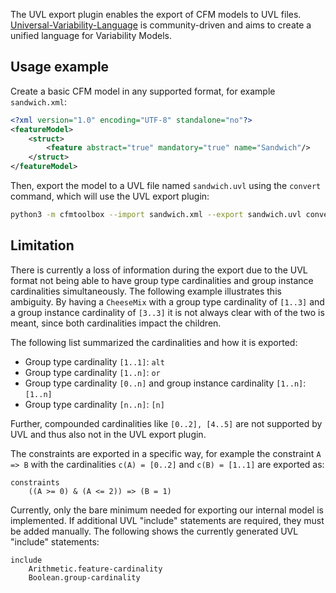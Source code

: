 The UVL export plugin enables the export of CFM models to UVL files.
[Universal-Variability-Language](https://github.com/Universal-Variability-Language) is community-driven and aims to create a unified language for Variability Models.

## Usage example

Create a basic CFM model in any supported format, for example `sandwich.xml`:

```xml
<?xml version="1.0" encoding="UTF-8" standalone="no"?>
<featureModel>
    <struct>
        <feature abstract="true" mandatory="true" name="Sandwich"/>
    </struct>
</featureModel>
```

Then, export the model to a UVL file named `sandwich.uvl` using the `convert` command, which will use the UVL export plugin:

```bash
python3 -m cfmtoolbox --import sandwich.xml --export sandwich.uvl convert
```

## Limitation

There is currently a loss of information during the export due to the UVL format not being able to have group type cardinalities and group instance cardinalities simultaneously. The following example illustrates this ambiguity.
By having a `CheeseMix` with a group type cardinality of `[1..3]` and a group instance cardinality of `[3..3]` it is not always clear with of the two is meant, since both cardinalities impact the children.

The following list summarized the cardinalities and how it is exported:

- Group type cardinality `[1..1]`: `alt`
- Group type cardinality `[1..n]`: `or`
- Group type cardinality `[0..n]` and group instance cardinality `[1..n]`: `[1..n]`
- Group type cardinality `[n..n]`: `[n]`

Further, compounded cardinalities like `[0..2], [4..5]` are not supported by UVL and thus also not in the UVL export plugin. 

The constraints are exported in a specific way, for example the constraint `A => B` with the cardinalities `c(A) = [0..2]` and `c(B) = [1..1]` are exported as:

```uvl
constraints
    ((A >= 0) & (A <= 2)) => (B = 1)
```

Currently, only the bare minimum needed for exporting our internal model is implemented.
If additional UVL "include" statements are required, they must be added manually.
The following shows the currently generated UVL "include" statements:

```uvl
include
    Arithmetic.feature-cardinality
    Boolean.group-cardinality
```